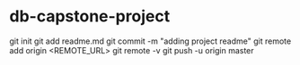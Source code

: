 # db-capstone-project
git init
git add readme.md
git commit -m "adding project readme" 
git remote add origin <REMOTE_URL>
git remote -v
git push -u origin master
